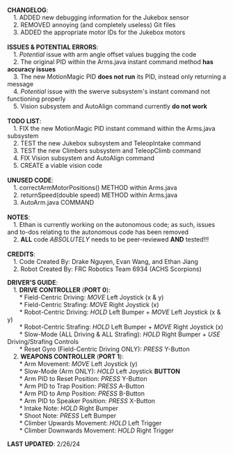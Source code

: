 **CHANGELOG**:  <br> 
&ensp;&ensp;1. ADDED new debugging information for the Jukebox sensor  <br> 
&ensp;&ensp;2. REMOVED annoying (and completely useless) Git files  <br> 
&ensp;&ensp;3. ADDED the appropriate motor IDs for the Jukebox motors  <br>   
**ISSUES & POTENTIAL ERRORS**:  <br> 
&ensp;&ensp;1. *Potential* issue with arm angle offset values bugging the code  <br> 
&ensp;&ensp;2. The original PID within the Arms.java instant command method **has accuracy issues**  <br> 
&ensp;&ensp;3. The new MotionMagic PID **does not run** its PID, instead only returning a message  <br> 
&ensp;&ensp;4. *Potential* issue with the swerve subsystem's instant command not functioning properly  <br> 
&ensp;&ensp;5. Vision subsystem and AutoAlign command currently **do not work**  <br>   
**TODO LIST**:  <br> 
&ensp;&ensp;1. FIX the new MotionMagic PID instant command within the Arms.java subsystem  <br> 
&ensp;&ensp;2. TEST the new Jukebox subsystem and TeleopIntake command  <br> 
&ensp;&ensp;3. TEST the new Climbers subsystem and TeleopClimb command  <br> 
&ensp;&ensp;4. FIX Vision subsystem and AutoAlign command  <br> 
&ensp;&ensp;5. CREATE a viable vision code  <br>   
**UNUSED CODE**:  <br>
&ensp;&ensp;1. correctArmMotorPositions() METHOD within Arms.java  <br> 
&ensp;&ensp;2. returnSpeed(double speed) METHOD within Arms.java  <br> 
&ensp;&ensp;3. AutoArm.java COMMAND  <br>   
**NOTES**:  <br> 
&ensp;&ensp;1. Ethan is currently working on the autonomous code; as such, issues and to-dos relating to the autonomous code has been removed  <br> 
&ensp;&ensp;2. **ALL** code *ABSOLUTELY* needs to be peer-reviewed **AND** tested!!!  <br>   
**CREDITS**:  <br> 
&ensp;&ensp;1. Code Created By: Drake Nguyen, Evan Wang, and Ethan Jiang  <br> 
&ensp;&ensp;2. Robot Created By: FRC Robotics Team 6934 (ACHS Scorpions)  <br>   

**DRIVER'S GUIDE**:  <br> 
&ensp;&ensp;1. **DRIVE CONTROLLER** (**PORT 0**):  <br> 
&ensp;&ensp;&ensp;&ensp;* Field-Centric Driving: *MOVE* Left Joystick (x & y)  <br> 
&ensp;&ensp;&ensp;&ensp;* Field-Centric Strafing: *MOVE* Right Joystick (x)  <br> 
&ensp;&ensp;&ensp;&ensp;* Robot-Centric Driving: *HOLD* Left Bumper + *MOVE* Left Joystick (x & y)  <br> 
&ensp;&ensp;&ensp;&ensp;* Robot-Centric Strafing: *HOLD* Left Bumper + *MOVE* Right Joystick (x)  <br> 
&ensp;&ensp;&ensp;&ensp;* Slow-Mode (ALL Driving & ALL Strafing): *HOLD* Right Bumper + *USE* Driving/Strafing Controls  <br> 
&ensp;&ensp;&ensp;&ensp;* Reset Gyro (Field-Centric Driving ONLY): *PRESS* Y-Button  <br> 
&ensp;&ensp;2. **WEAPONS CONTROLLER** (**PORT 1**): <br> 
&ensp;&ensp;&ensp;&ensp;* Arm Movement: *MOVE* Left Joystick (y)  <br> 
&ensp;&ensp;&ensp;&ensp;* Slow-Mode (Arm ONLY): *HOLD* Left Joystick **BUTTON**  <br> 
&ensp;&ensp;&ensp;&ensp;* Arm PID to Reset Position: *PRESS* Y-Button  <br> 
&ensp;&ensp;&ensp;&ensp;* Arm PID to Trap Position: *PRESS* A-Button  <br> 
&ensp;&ensp;&ensp;&ensp;* Arm PID to Amp Position: *PRESS* B-Button  <br> 
&ensp;&ensp;&ensp;&ensp;* Arm PID to Speaker Position: *PRESS* X-Button  <br> 
&ensp;&ensp;&ensp;&ensp;* Intake Note: *HOLD* Right Bumper  <br> 
&ensp;&ensp;&ensp;&ensp;* Shoot Note: *PRESS* Left Bumper  <br> 
&ensp;&ensp;&ensp;&ensp;* Climber Upwards Movement: *HOLD* Left Trigger  <br> 
&ensp;&ensp;&ensp;&ensp;* Climber Downwards Movement: *HOLD* Right Trigger  <br>   

**LAST UPDATED**: 2/26/24

